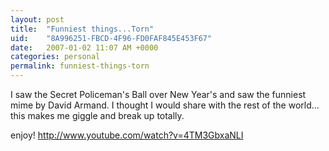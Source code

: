 ```yaml
---
layout: post
title:  "Funniest things...Torn"
uid:	"8A996251-FBCD-4F96-FD0FAF845E453F67"
date:   2007-01-02 11:07 AM +0000
categories: personal
permalink: funniest-things-torn
---
```

I saw the Secret Policeman's Ball over New Year's and saw the funniest  mime by David Armand. I thought I would share with the rest of the world... this makes me giggle and break up totally.

enjoy!
<a href="http://www.youtube.com/watch?v=4TM3GbxaNLI">http://www.youtube.com/watch?v=4TM3GbxaNLI</a>